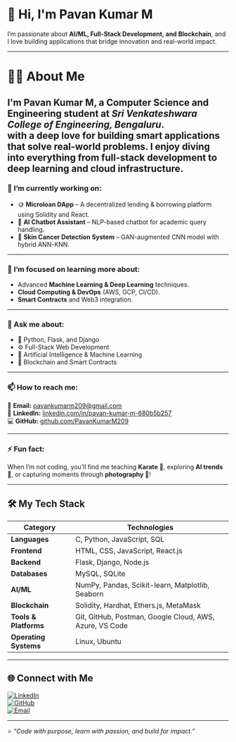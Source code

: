 # 👋 Hi, I'm Pavan Kumar M
 
I’m passionate about **AI/ML, Full-Stack Development, and Blockchain**, and I love building applications that bridge innovation and real-world impact.  


---

# 👨‍💻 About Me  

I'm **Pavan Kumar M**, a **Computer Science and Engineering student** at *Sri Venkateshwara College of Engineering, Bengaluru*.  
with a deep love for building smart applications that solve real-world problems. I enjoy diving into everything from full-stack development to deep learning and cloud infrastructure.
---

### 🔭 I’m currently working on:
- 🪙 **Microloan DApp** – A decentralized lending & borrowing platform using Solidity and React.  
- 🤖 **AI Chatbot Assistant** – NLP-based chatbot for academic query handling.  
- 🧬 **Skin Cancer Detection System** – GAN-augmented CNN model with hybrid ANN-KNN.  

---

### 🌱 I’m focused on learning more about:
- Advanced **Machine Learning & Deep Learning** techniques.  
- **Cloud Computing & DevOps** (AWS, GCP, CI/CD).  
- **Smart Contracts** and Web3 integration.  

---

### 💬 Ask me about:
- 🐍 Python, Flask, and Django  
- ⚙️ Full-Stack Web Development  
- 🧠 Artificial Intelligence & Machine Learning  
- 🔗 Blockchain and Smart Contracts  

---

### 📫 How to reach me:
📧 **Email:** [pavankumarm209@gmail.com](mailto:pavankumarm209@gmail.com)  
💼 **LinkedIn:** [linkedin.com/in/pavan-kumar-m-680b5b257](https://www.linkedin.com/in/pavan-kumar-m-680b5b257)  
💻 **GitHub:** [github.com/PavanKumarM209](https://github.com/PavanKumarM209)

---

### ⚡ Fun fact:
When I’m not coding, you’ll find me teaching **Karate 🥋**, exploring **AI trends 🤖**, or capturing moments through **photography 📸**!

---

## 🛠️ My Tech Stack  

| **Category** | **Technologies** |
|---------------|------------------|
| **Languages** | C, Python, JavaScript, SQL |
| **Frontend** | HTML, CSS, JavaScript, React.js |
| **Backend** | Flask, Django, Node.js |
| **Databases** | MySQL, SQLite |
| **AI/ML** | NumPy, Pandas, Scikit-learn, Matplotlib, Seaborn |
| **Blockchain** | Solidity, Hardhat, Ethers.js, MetaMask |
| **Tools & Platforms** | Git, GitHub, Postman, Google Cloud, AWS, Azure, VS Code |
| **Operating Systems** | Linux, Ubuntu |

---

## 🌐 Connect with Me  
[![LinkedIn](https://img.shields.io/badge/LinkedIn-0077B5.svg?logo=linkedin&logoColor=white)](https://www.linkedin.com/in/pavan-kumar-m-680b5b257)  
[![GitHub](https://img.shields.io/badge/GitHub-181717.svg?logo=github&logoColor=white)](https://github.com/PavanKumarM209)  
[![Email](https://img.shields.io/badge/Email-D14836.svg?logo=gmail&logoColor=white)](mailto:pavankumarm209@gmail.com)

---

⭐ *“Code with purpose, learn with passion, and build for impact.”*


